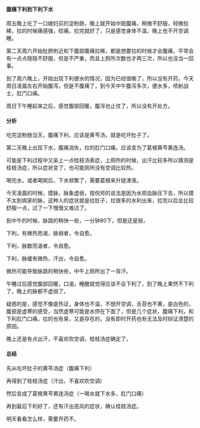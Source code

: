 #### 腹痛下利到下利下水

周五晚上吃了一口媳妇买的淀粉肠，晚上就开始中脘腹痛，稍微不舒服，轻微拉稀，拉的时候痛感强，绞痛，拉完就好了，只是感觉身体不温，晚上也不开空调睡。

第二天周六开始肚脐附近和下腹部腹痛拉稀，都是想要拉的时候才会腹痛，平常会有一点点隐隐不舒服，但是不严重，而且上厕所次数也才两三次，所以也没当一回事。

到了周六晚上，开始出现下利便水的情况，因为已经很晚了，所以没有开药，今天周日凌晨左右开始腹泻，但是不腹痛了，到今天中午腹泻多次，便水多，喷射战士，肛门口痛。

周日下午睡起来之后，感觉腹部回暖，腹泻也止住了，所以没有开处方。

#### 分析

吃完淀粉肠当天，腹痛下利，应该是黄芩汤，就是吃坏肚子了。

第二天晚上出现下水，腹痛消失，拉的肛门口痛，应该变为了葛根黄芩黄连汤。

可能是下利过程中又染上一点桂枝汤表症，上厕所的时候，出汗比较多所以猜测是桂枝汤症，所以症状变了，也可能厕所没有空调比较热。

喝完水，或者喝粥后，下水频繁了，需要葛根来升提津液。

今天凌晨的时候，摸脉，脉象虚弱，按倪师的说法是因为水把血脉压下去，所以摸不太到病家的脉，这种人的症状就是拉肚子，拉很多的水利出来，拉完以后会比较舒服一点，过了一下慢慢又难过了。

到中午的时候，脉跳的稍快一些，一分钟80下，但是还是弱，

下利，有微热而渴，脉弱者，令自愈。

下利，脉数而渴者，令自愈。

下利，脉缓有微热，汗出，令自愈。

微热可能导致脉跳的稍快些，中午上厕所出了一背汗。

午睡过后感觉腹部回暖，口渴，睡醒就觉得应该不会下利了，到了晚上果然不下利了，晚上的脉都不虚弱了。

疑惑的是，感觉不像是热证，身体也不温，不想开空调，舌苔也不黄，是白色的，腹部是虚寒的感受，当然虚寒可能是水停在下面了，但是几个症状，腹痛下利，和下利肛门口痛，拉的也有臭，又是存在的，没有即时开药也有无法及时辩证清楚的原因。

晚上还是有点出汗，不喜欢吹空调，桂枝汤症确定了。

#### 总结

先从吃坏肚子的黄芩汤症（腹痛下利）

再得到了桂枝汤症（汗出，不喜欢吹空调）

然后变成了葛根黄芩黄连汤症（一喝水就下水多，肛门口痛）

再到最后下利好了，还有汗出恶风的症状，确认桂枝汤症。

明天看看怎么样，需要开药不。